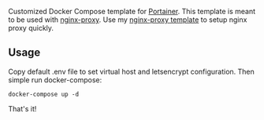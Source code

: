 Customized Docker Compose template for [Portainer](https://www.portainer.io/). This template is meant to be used with [nginx-proxy](https://github.com/jwilder/nginx-proxy). Use my [nginx-proxy template](https://github.com/rann91/docker-compose-nginx-proxy) to setup nginx proxy quickly.

## Usage
Copy default .env file to set virtual host and letsencrypt configuration. Then simple run docker-compose:
```
docker-compose up -d
```

That's it!
